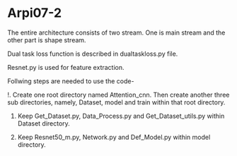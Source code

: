 # Arpi07-2


The entire architecture consists of two stream. One is main stream and the other part is shape stream.

Dual task loss function is described in dualtaskloss.py file.

Resnet.py is used for feature extraction.

Follwing steps are needed to use the code- 

!. Create one root directory named Attention_cnn. Then create another three sub directories, namely, Dataset, model and train within that root directory.

1. Keep Get_Dataset.py, Data_Process.py and Get_Dataset_utils.py within Dataset directory.

2. Keep Resnet50_m.py, Network.py and Def_Model.py within model directory.

